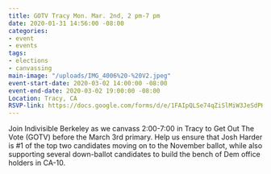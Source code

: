 ```yaml
---
title: GOTV Tracy Mon. Mar. 2nd, 2 pm-7 pm
date: 2020-01-31 14:56:00 -08:00
categories:
- event
- events
tags:
- elections
- canvassing
main-image: "/uploads/IMG_4006%20-%20V2.jpeg"
event-start-date: 2020-03-02 14:00:00 -08:00
event-end-date: 2020-03-02 19:00:00 -08:00
Location: Tracy, CA
RSVP-link: https://docs.google.com/forms/d/e/1FAIpQLSe74qZiSlMiW3JeSdPHW0ms5MOQK3-YYruBoKx7VEC2PBC8Og/viewform
---
```


Join Indivisible Berkeley as we canvass 2:00-7:00 in Tracy to Get Out The Vote (GOTV) before the March 3rd primary.  Help us ensure that Josh Harder is #1 of the top two candidates moving on to the November ballot, while also supporting several down-ballot candidates to build the bench of Dem office holders in CA-10.
